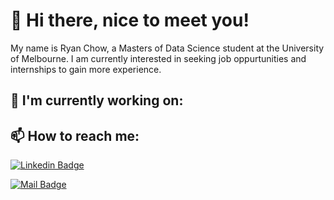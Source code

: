 # 👋 Hi there, nice to meet you! 

My name is Ryan Chow, a Masters of Data Science student at the University of Melbourne. I am currently interested in seeking job oppurtunities and internships to gain more experience.

## 🔭 I'm currently working on:

## 📫 How to reach me:

[![Linkedin Badge](https://img.shields.io/badge/-Ryan_Chow-0e76a8?style=flat&labelColor=0e76a8&logo=linkedin&logoColor=white)](https://www.linkedin.com/in/nicholaswongcl/)

[![Mail Badge](https://img.shields.io/badge/-Ryan_Chow-c0392b?style=flat&labelColor=c0392b&logo=gmail&logoColor=white)](mailto:ryan.chow@hotmail.com.au)

<!--
**lcho0006/lcho0006** is a ✨ _special_ ✨ repository because its `README.md` (this file) appears on your GitHub profile.

Here are some ideas to get you started:

- 🔭 I’m currently working on ...
- 🌱 I’m currently learning ...
- 👯 I’m looking to collaborate on ...
- 🤔 I’m looking for help with ...
- 💬 Ask me about ...
- 📫 How to reach me: ...
- 😄 Pronouns: ...
- ⚡ Fun fact: ...
-->
